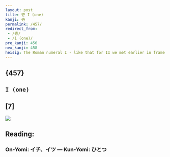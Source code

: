 ```yaml
---
layout: post
title: 壱 I (one)
kanji: 壱
permalink: /457/
redirect_from:
 - /壱/
 - /i (one)/
pre_kanji: 456
nex_kanji: 458
heisig: The Roman numeral I - like that for II we met earlier in frame 379 - is only rarely used now. In the midst of all the <i>samurai</i>, we notice one in particular <i>sitting on the ground</i> with a <i>crown</i> on his head, indicating that he is "number I" in the current rankings.
---
```


## {457}

## `I (one)`

## [7]

<div class="stroke"><img src="E5A3B1.png" /></div>

## Reading:

### On-Yomi: イチ、イツ &mdash; Kun-Yomi: ひとつ
